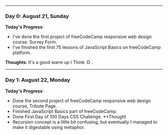 <!-- # 100 Days Of Code - Log

### Day 0: February 30, 2016 (Example 1)
##### (delete me or comment me out)

**Today's Progress**: Fixed CSS, worked on canvas functionality for the app.

**Thoughts:** I really struggled with CSS, but, overall, I feel like I am slowly getting better at it. Canvas is still new for me, but I managed to figure out some basic functionality.

**Link to work:** [Calculator App](http://www.example.com)

### Day 0: February 30, 2016 (Example 2)
##### (delete me or comment me out)

**Today's Progress**: Fixed CSS, worked on canvas functionality for the app.

**Thoughts**: I really struggled with CSS, but, overall, I feel like I am slowly getting better at it. Canvas is still new for me, but I managed to figure out some basic functionality.

**Link(s) to work**: [Calculator App](http://www.example.com)


### Day 1: June 27, Monday

**Today's Progress**: I've gone through many exercises on FreeCodeCamp.

**Thoughts** I've recently started coding, and it's a great feeling when I finally solve an algorithm challenge after a lot of attempts and hours spent.

**Link(s) to work**
1. [Find the Longest Word in a String](https://www.freecodecamp.com/challenges/find-the-longest-word-in-a-string)
2. [Title Case a Sentence](https://www.freecodecamp.com/challenges/title-case-a-sentence)-->

___________________________________________________________
### Day 0: August 21, Sunday
**Today's Progress**: 
  - I've done the first project of freeCodeCamp responsive web design course. Survey Form.
  - I've finished the first 75 lessons of JavaScript Basics on freeCodeCamp platform.

**Thoughts**: It's a good warm up I Think :D .
___________________________________________________________
### Day 1: August 22, Monday
**Today's Progress**:
  - Done the second project of freeCodeCamp responsive web design course, Tribute Page.
  - Finished JavaScript Basics part of freeCodeCamp.
  - Done First Day of 100 Days CSS Challenge.
**Thought
  - Recursion concept is a little bit confusing, but eventually I managed to make it digestable using metaphor.
